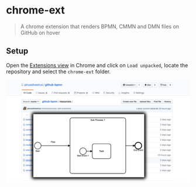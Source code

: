# chrome-ext

> A chrome extension that renders BPMN, CMMN and DMN files on GitHub on hover

## Setup

Open the [Extensions view](https://support.google.com/chrome_webstore/answer/2664769?hl=en) in Chrome and click on `Load unpacked`, locate the repository and select the `chrome-ext` folder.

![](../resources/screenshot-2.png)